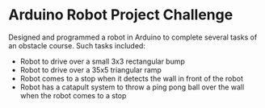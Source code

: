 # Arduino Robot Project Challenge

Designed and programmed a robot in Arduino to complete several tasks of an obstacle course. Such tasks included:
- Robot to drive over a small 3x3 rectangular bump
- Robot to drive over a 35x5 triangular ramp
- Robot comes to a stop when it detects the wall in front of the robot
- Robot has a catapult system to throw a ping pong ball over the wall when the robot comes to a stop

